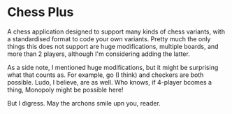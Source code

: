 # Chess Plus

A chess application designed to support many kinds of chess variants, with a standardised format to code your own variants. Pretty much the only things this does not support are huge modifications, multiple boards, and more than 2 players, although I'm considering adding the latter.

As a side note, I mentioned huge modifications, but it might be surprising what that counts as. For example, go (I think) and checkers are both possible. Ludo, I believe, are as well. Who knows, if 4-player bcomes a thing, Monopoly might be possible here!

But I digress. May the archons smile upn you, reader.